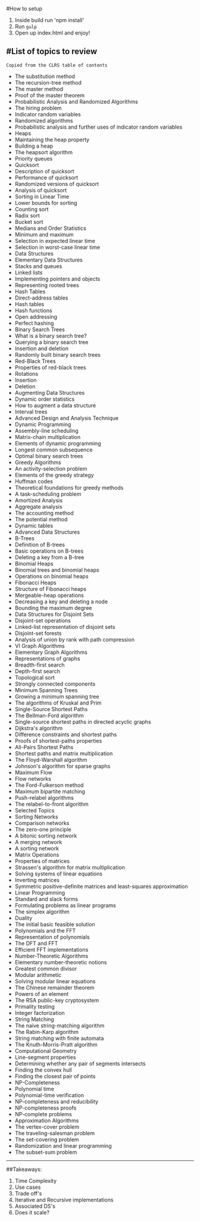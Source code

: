 #How to setup

1. Inside build run 'npm install'
2. Run `gulp`
3. Open up index.html and enjoy!

#List of topics to review
---

`Copied from the CLRS table of contents`

* The substitution method 
* The recursion-tree method 
* The master method 
* Proof of the master theorem
* Probabilistic Analysis and Randomized Algorithms
* The hiring problem 
* Indicator random variables 
* Randomized algorithms 
* Probabilistic analysis and further uses of indicator random variables
* Heaps
* Maintaining the heap property 
* Building a heap 
* The heapsort algorithm
* Priority queues
* Quicksort
* Description of quicksort
* Performance of quicksort 
* Randomized versions of quicksort
* Analysis of quicksort
* Sorting in Linear Time
* Lower bounds for sorting 
* Counting sort 
* Radix sort 
* Bucket sort
* Medians and Order Statistics
* Minimum and maximum
* Selection in expected linear time 
* Selection in worst-case linear time
* Data Structures
* Elementary Data Structures
* Stacks and queues 
* Linked lists
* Implementing pointers and objects 
* Representing rooted trees
* Hash Tables
* Direct-address tables 
* Hash tables 
* Hash functions 
* Open addressing 
* Perfect hashing
* Binary Search Trees
* What is a binary search tree? 
* Querying a binary search tree 
* Insertion and deletion 
* Randomly built binary search trees
* Red-Black Trees
* Properties of red-black trees 
* Rotations
* Insertion 
* Deletion
* Augmenting Data Structures
* Dynamic order statistics 
* How to augment a data structure 
* Interval trees
* Advanced Design and Analysis Technique
* Dynamic Programming
* Assembly-line scheduling 
* Matrix-chain multiplication 
* Elements of dynamic programming 
* Longest common subsequence 
* Optimal binary search trees
* Greedy Algorithms
* An activity-selection problem 
* Elements of the greedy strategy 
* Huffman codes 
* Theoretical foundations for greedy methods 
* A task-scheduling problem
* Amortized Analysis
* Aggregate analysis 
* The accounting method 
* The potential method 
* Dynamic tables
* Advanced Data Structures
* B-Trees 
* Definition of B-trees 
* Basic operations on B-trees 
* Deleting a key from a B-tree
* Binomial Heaps 
* Binomial trees and binomial heaps 
* Operations on binomial heaps
* Fibonacci Heaps 
* Structure of Fibonacci heaps 
* Mergeable-heap operations 
* Decreasing a key and deleting a node 
* Bounding the maximum degree
* Data Structures for Disjoint Sets 
* Disjoint-set operations 
* Linked-list representation of disjoint sets 
* Disjoint-set forests 
* Analysis of union by rank with path compression
* VI Graph Algorithms
* Elementary Graph Algorithms 
* Representations of graphs 
* Breadth-first search 
* Depth-first search 
* Topological sort 
* Strongly connected components
* Minimum Spanning Trees 
* Growing a minimum spanning tree 
* The algorithms of Kruskal and Prim
* Single-Source Shortest Paths 
* The Bellman-Ford algorithm 
* Single-source shortest paths in directed acyclic graphs 
* Dijkstra's algorithm 
* Difference constraints and shortest paths 
* Proofs of shortest-paths properties
* All-Pairs Shortest Paths 
* Shortest paths and matrix multiplication 
* The Floyd-Warshall algorithm 
* Johnson's algorithm for sparse graphs
* Maximum Flow 
* Flow networks 
* The Ford-Fulkerson method 
* Maximum bipartite matching 
* Push-relabel algorithms 
* The relabel-to-front algorithm
* Selected Topics
* Sorting Networks 
* Comparison networks 
* The zero-one principle 
* A bitonic sorting network 
* A merging network 
* A sorting network
* Matrix Operations 
* Properties of matrices 
* Strassen's algorithm for matrix multiplication 
* Solving systems of linear equations 
* Inverting matrices 
* Symmetric positive-definite matrices and least-squares approximation
* Linear Programming 
* Standard and slack forms 
* Formulating problems as linear programs 
* The simplex algorithm 
* Duality 
* The initial basic feasible solution
* Polynomials and the FFT
* Representation of polynomials 
* The DFT and FFT 
* Efficient FFT implementations
* Number-Theoretic Algorithms
* Elementary number-theoretic notions 
* Greatest common divisor 
* Modular arithmetic 
* Solving modular linear equations 
* The Chinese remainder theorem 
* Powers of an element 
* The RSA public-key cryptosystem 
* Primality testing 
* Integer factorization
* String Matching 
* The naive string-matching algorithm 
* The Rabin-Karp algorithm 
* String matching with finite automata 
* The Knuth-Morris-Pratt algorithm
* Computational Geometry 
* Line-segment properties 
* Determining whether any pair of segments intersects 
* Finding the convex hull 
* Finding the closest pair of points
* NP-Completeness 
* Polynomial time 
* Polynomial-time verification 
* NP-completeness and reducibility 
* NP-completeness proofs 
* NP-complete problems
* Approximation Algorithms 
* The vertex-cover problem 
* The traveling-salesman problem 
* The set-covering problem 
* Randomization and linear programming 
* The subset-sum problem

---

##Takeaways:

1) Time Complexity
2) Use cases
3) Trade off's
4) Iterative and Recursive implementations
4) Associated DS's
5) Does it scale?
